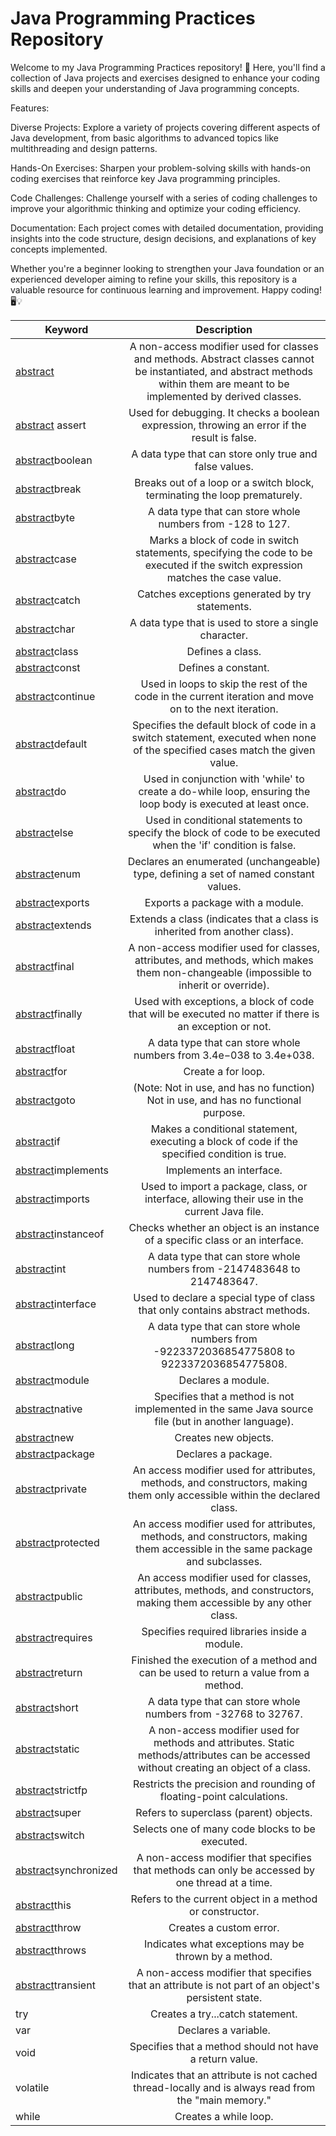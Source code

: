 # Java Programming Practices Repository

Welcome to my Java Programming Practices repository! 🚀 Here, you'll find a collection of Java projects and exercises designed to enhance your coding skills and deepen your understanding of Java programming concepts.

Features:

Diverse Projects: Explore a variety of projects covering different aspects of Java development, from basic algorithms to advanced topics like multithreading and design patterns.

Hands-On Exercises: Sharpen your problem-solving skills with hands-on coding exercises that reinforce key Java programming principles.

Code Challenges: Challenge yourself with a series of coding challenges to improve your algorithmic thinking and optimize your coding efficiency.

Documentation: Each project comes with detailed documentation, providing insights into the code structure, design decisions, and explanations of key concepts implemented.

Whether you're a beginner looking to strengthen your Java foundation or an experienced developer aiming to refine your skills, this repository is a valuable resource for continuous learning and improvement. Happy coding! 🖥️💡


| Keyword        | Description   |
| -------------- |:-------------:|
| [abstract](https://github.com/ArjunAranetaCodes/JavaPractices/tree/main/Keywords/abstract)        |   A non-access modifier used for classes and methods. Abstract classes cannot be instantiated, and abstract methods within them are meant to be implemented by derived classes. |
| [abstract](https://github.com/ArjunAranetaCodes/JavaPractices/tree/main/Keywords/abstract) assert         | Used for debugging. It checks a boolean expression, throwing an error if the result is false. |
| [abstract](https://github.com/ArjunAranetaCodes/JavaPractices/tree/main/Keywords/abstract)boolean        | A data type that can store only true and false values. |
| [abstract](https://github.com/ArjunAranetaCodes/JavaPractices/tree/main/Keywords/abstract)break          | Breaks out of a loop or a switch block, terminating the loop prematurely. |
| [abstract](https://github.com/ArjunAranetaCodes/JavaPractices/tree/main/Keywords/abstract)byte           | A data type that can store whole numbers from -128 to 127.|
| [abstract](https://github.com/ArjunAranetaCodes/JavaPractices/tree/main/Keywords/abstract)case           | Marks a block of code in switch statements, specifying the code to be executed if the switch expression matches the case value. |
| [abstract](https://github.com/ArjunAranetaCodes/JavaPractices/tree/main/Keywords/abstract)catch          |Catches exceptions generated by try statements.|
| [abstract](https://github.com/ArjunAranetaCodes/JavaPractices/tree/main/Keywords/abstract)char           |A data type that is used to store a single character.|
| [abstract](https://github.com/ArjunAranetaCodes/JavaPractices/tree/main/Keywords/abstract)class          |Defines a class.|
| [abstract](https://github.com/ArjunAranetaCodes/JavaPractices/tree/main/Keywords/abstract)const          |Defines a constant.|
| [abstract](https://github.com/ArjunAranetaCodes/JavaPractices/tree/main/Keywords/abstract)continue       |Used in loops to skip the rest of the code in the current iteration and move on to the next iteration.|
| [abstract](https://github.com/ArjunAranetaCodes/JavaPractices/tree/main/Keywords/abstract)default        |Specifies the default block of code in a switch statement, executed when none of the specified cases match the given value.|
| [abstract](https://github.com/ArjunAranetaCodes/JavaPractices/tree/main/Keywords/abstract)do             |Used in conjunction with 'while' to create a do-while loop, ensuring the loop body is executed at least once.|
| [abstract](https://github.com/ArjunAranetaCodes/JavaPractices/tree/main/Keywords/abstract)else           |Used in conditional statements to specify the block of code to be executed when the 'if' condition is false. |
| [abstract](https://github.com/ArjunAranetaCodes/JavaPractices/tree/main/Keywords/abstract)enum           |Declares an enumerated (unchangeable) type, defining a set of named constant values. |
| [abstract](https://github.com/ArjunAranetaCodes/JavaPractices/tree/main/Keywords/abstract)exports        |Exports a package with a module. |
| [abstract](https://github.com/ArjunAranetaCodes/JavaPractices/tree/main/Keywords/abstract)extends        |Extends a class (indicates that a class is inherited from another class). |
| [abstract](https://github.com/ArjunAranetaCodes/JavaPractices/tree/main/Keywords/abstract)final          |A non-access modifier used for classes, attributes, and methods, which makes them non-changeable (impossible to inherit or override). |
| [abstract](https://github.com/ArjunAranetaCodes/JavaPractices/tree/main/Keywords/abstract)finally        |Used with exceptions, a block of code that will be executed no matter if there is an exception or not. |
| [abstract](https://github.com/ArjunAranetaCodes/JavaPractices/tree/main/Keywords/abstract)float          |A data type that can store whole numbers from 3.4e−038 to 3.4e+038. |
| [abstract](https://github.com/ArjunAranetaCodes/JavaPractices/tree/main/Keywords/abstract)for            |Create a for loop.|
| [abstract](https://github.com/ArjunAranetaCodes/JavaPractices/tree/main/Keywords/abstract)goto           | (Note: Not in use, and has no function) Not in use, and has no functional purpose.|
| [abstract](https://github.com/ArjunAranetaCodes/JavaPractices/tree/main/Keywords/abstract)if             |Makes a conditional statement, executing a block of code if the specified condition is true.|
| [abstract](https://github.com/ArjunAranetaCodes/JavaPractices/tree/main/Keywords/abstract)implements     |Implements an interface.|
| [abstract](https://github.com/ArjunAranetaCodes/JavaPractices/tree/main/Keywords/abstract)imports        |Used to import a package, class, or interface, allowing their use in the current Java file.|
| [abstract](https://github.com/ArjunAranetaCodes/JavaPractices/tree/main/Keywords/abstract)instanceof     |Checks whether an object is an instance of a specific class or an interface.|
| [abstract](https://github.com/ArjunAranetaCodes/JavaPractices/tree/main/Keywords/abstract)int            |A data type that can store whole numbers from -2147483648 to 2147483647.|
| [abstract](https://github.com/ArjunAranetaCodes/JavaPractices/tree/main/Keywords/abstract)interface      |Used to declare a special type of class that only contains abstract methods.|
| [abstract](https://github.com/ArjunAranetaCodes/JavaPractices/tree/main/Keywords/abstract)long           |A data type that can store whole numbers from -9223372036854775808 to 9223372036854775808.|
| [abstract](https://github.com/ArjunAranetaCodes/JavaPractices/tree/main/Keywords/abstract)module         |Declares a module. |
| [abstract](https://github.com/ArjunAranetaCodes/JavaPractices/tree/main/Keywords/abstract)native         |Specifies that a method is not implemented in the same Java source file (but in another language).|
| [abstract](https://github.com/ArjunAranetaCodes/JavaPractices/tree/main/Keywords/abstract)new            |Creates new objects.|
| [abstract](https://github.com/ArjunAranetaCodes/JavaPractices/tree/main/Keywords/abstract)package        |Declares a package.|
| [abstract](https://github.com/ArjunAranetaCodes/JavaPractices/tree/main/Keywords/abstract)private        |An access modifier used for attributes, methods, and constructors, making them only accessible within the declared class.|
| [abstract](https://github.com/ArjunAranetaCodes/JavaPractices/tree/main/Keywords/abstract)protected      |An access modifier used for attributes, methods, and constructors, making them accessible in the same package and subclasses.|
| [abstract](https://github.com/ArjunAranetaCodes/JavaPractices/tree/main/Keywords/abstract)public         |An access modifier used for classes, attributes, methods, and constructors, making them accessible by any other class.|
| [abstract](https://github.com/ArjunAranetaCodes/JavaPractices/tree/main/Keywords/abstract)requires       |Specifies required libraries inside a module. |
| [abstract](https://github.com/ArjunAranetaCodes/JavaPractices/tree/main/Keywords/abstract)return         | Finished the execution of a method and can be used to return a value from a method.|
| [abstract](https://github.com/ArjunAranetaCodes/JavaPractices/tree/main/Keywords/abstract)short          |A data type that can store whole numbers from -32768 to 32767.|
| [abstract](https://github.com/ArjunAranetaCodes/JavaPractices/tree/main/Keywords/abstract)static         |A non-access modifier used for methods and attributes. Static methods/attributes can be accessed without creating an object of a class.|
| [abstract](https://github.com/ArjunAranetaCodes/JavaPractices/tree/main/Keywords/abstract)strictfp       |Restricts the precision and rounding of floating-point calculations.|
| [abstract](https://github.com/ArjunAranetaCodes/JavaPractices/tree/main/Keywords/abstract)super          |Refers to superclass (parent) objects.|
| [abstract](https://github.com/ArjunAranetaCodes/JavaPractices/tree/main/Keywords/abstract)switch         |Selects one of many code blocks to be executed.|
| [abstract](https://github.com/ArjunAranetaCodes/JavaPractices/tree/main/Keywords/abstract)synchronized   |A non-access modifier that specifies that methods can only be accessed by one thread at a time.|
| [abstract](https://github.com/ArjunAranetaCodes/JavaPractices/tree/main/Keywords/abstract)this           |Refers to the current object in a method or constructor.|
| [abstract](https://github.com/ArjunAranetaCodes/JavaPractices/tree/main/Keywords/abstract)throw          | Creates a custom error.|
| [abstract](https://github.com/ArjunAranetaCodes/JavaPractices/tree/main/Keywords/abstract)throws         |Indicates what exceptions may be thrown by a method.|
| [abstract](https://github.com/ArjunAranetaCodes/JavaPractices/tree/main/Keywords/abstract)transient      |A non-access modifier that specifies that an attribute is not part of an object's persistent state.|
| try            |Creates a try...catch statement. |
| var            |Declares a variable. |
| void           |Specifies that a method should not have a return value.|
| volatile       |Indicates that an attribute is not cached thread-locally and is always read from the "main memory."|
| while          |Creates a while loop.|